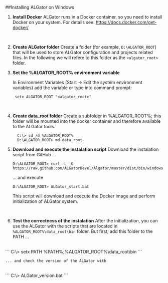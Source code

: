 ##Installing ALGator on Windows

1. **Install Docker**
   ALGator runs in a Docker container, so you need to install Docker on your system. For details see: https://docs.docker.com/get-docker/
<br>

2. **Create ALGator folder**
    Create a folder (for example, `D:\ALGATOR_ROOT`) that will be used to store ALGator configuration and projects related files. In the following we will refere to this folder as the `<algator_root>` folder.
    <br>

3. **Set the %ALGATOR_ROOT% environment variable** 
  
   In Environment Variables (Start -> Edit the system environment variables) add the variable or type into command prompt:
   <br>
   ```
    setx ALGATOR_ROOT "<algator_root>"
    ```
   <br>
4. **Create data_root folder**
    Create a subfolder in %ALGATOR_ROOT%; this folder will be mounted into the docker container and therefore available to the ALGator tools.
    <br>
	 ```
	   C:\> cd /d %ALGATOR_ROOT%
       D:\ALGATOR_ROOT> md data_root
	 ```

5. **Download and execute the instalation script** 
    Download the instalation script from GitHub ...
    <br>
    ```
    D:\ALGATOR_ROOT> curl -L -O https://raw.github.com/ALGatorDevel/Algator/master/dist/bin/windows/ALGator_start.bat
    ```   
    ... and execute
    <br>
    ```
    D:\ALGATOR_ROOT> ALGator_start.bat
    ```
    This script will download and execute the Docker image and perform initialization of ALGator system. 
    <!--p align=right><a href="/dist/htmldoc/images/linux_install.png">Screenshot</a-->
    <br>

6. **Test the correctness of the instalation**
    After the initialization, you can use the ALGator with the scripts that are located in `%ALGATOR_ROOT%\data_root\bin` folder. But first, add this folder to the PATH ...
<br>
    ``` 
    C:\> setx PATH %PATH%;%ALGATOR_ROOT%\data_root\bin
    ```

    ... and check the version of the ALGator with 
<br>
    ``` 
    C:\> ALGator_version.bat
    ```
<br>

